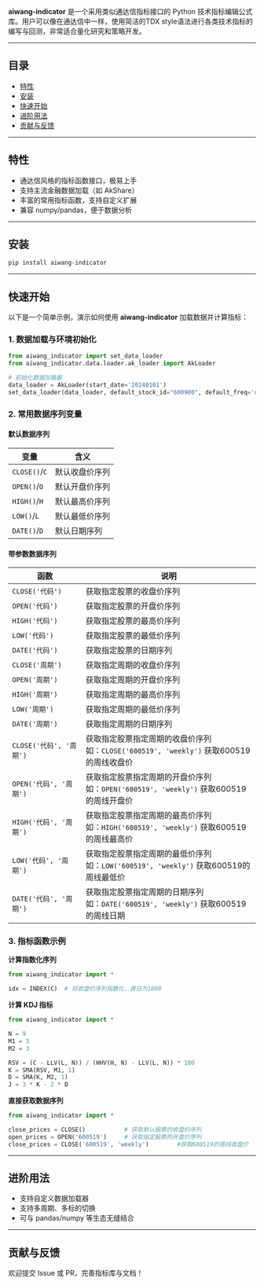 **aiwang-indicator** 是一个采用类似通达信指标接口的 Python 技术指标编辑公式库。用户可以像在通达信中一样，使用简洁的TDX style语法进行各类技术指标的编写与回测，非常适合量化研究和策略开发。

---

## 目录

- [特性](#特性)
- [安装](#安装)
- [快速开始](#快速开始)
- [进阶用法](#进阶用法)
- [贡献与反馈](#贡献与反馈)

---

## 特性

- 通达信风格的指标函数接口，极易上手
- 支持主流金融数据加载（如 AkShare）
- 丰富的常用指标函数，支持自定义扩展
- 兼容 numpy/pandas，便于数据分析

---

## 安装

```bash
pip install aiwang-indicator
```

---

## 快速开始

以下是一个简单示例，演示如何使用 **aiwang-indicator** 加载数据并计算指标：

### 1. 数据加载与环境初始化

```python
from aiwang_indicator import set_data_loader
from aiwang_indicator.data.loader.ak_loader import AkLoader

# 初始化数据加载器
data_loader = AkLoader(start_date='20240101')
set_data_loader(data_loader, default_stock_id="600900", default_freq='daily')
```

### 2. 常用数据序列变量

#### 默认数据序列

| 变量        | 含义         |
|-------------|--------------|
| `CLOSE()`/`C` | 默认收盘价序列 |
| `OPEN()`/`O`  | 默认开盘价序列 |
| `HIGH()`/`H`  | 默认最高价序列 |
| `LOW()`/`L`   | 默认最低价序列 |
| `DATE()`/`D`  | 默认日期序列      |

#### 带参数数据序列

| 函数         | 说明                         |
|--------------|------------------------------|
| `CLOSE('代码')` | 获取指定股票的收盘价序列 |
| `OPEN('代码')`  | 获取指定股票的开盘价序列 |
| `HIGH('代码')`  | 获取指定股票的最高价序列 |
| `LOW('代码')`   | 获取指定股票的最低价序列 |
| `DATE('代码')`  | 获取指定股票的日期序列   |
| `CLOSE('周期')` | 获取指定周期的收盘价序列 |
| `OPEN('周期')`  | 获取指定周期的开盘价序列 |
| `HIGH('周期')`  | 获取指定周期的最高价序列 |
| `LOW('周期')`   | 获取指定周期的最低价序列 |
| `DATE('周期')`  | 获取指定周期的日期序列   |
| `CLOSE('代码', '周期')`          | 获取指定股票指定周期的收盘价序列<br>如：`CLOSE('600519', 'weekly')` 获取600519的周线收盘价 |
| `OPEN('代码', '周期')`           | 获取指定股票指定周期的开盘价序列<br>如：`OPEN('600519', 'weekly')` 获取600519的周线开盘价   |
| `HIGH('代码', '周期')`           | 获取指定股票指定周期的最高价序列<br>如：`HIGH('600519', 'weekly')` 获取600519的周线最高价   |
| `LOW('代码', '周期')`            | 获取指定股票指定周期的最低价序列<br>如：`LOW('600519', 'weekly')` 获取600519的周线最低价     |
| `DATE('代码', '周期')`           | 获取指定股票指定周期的日期序列<br>如：`DATE('600519', 'weekly')` 获取600519的周线日期       |


### 3. 指标函数示例

**计算指数化序列**

```python
from aiwang_indicator import *

idx = INDEX(C)  # 将收盘价序列指数化，首日为1000
```

**计算 KDJ 指标**

```python
from aiwang_indicator import *

N = 9
M1 = 3
M2 = 3

RSV = (C - LLV(L, N)) / (HHV(H, N) - LLV(L, N)) * 100
K = SMA(RSV, M1, 1)
D = SMA(K, M2, 1)
J = 3 * K - 2 * D
```

**直接获取数据序列**

```python
from aiwang_indicator import *

close_prices = CLOSE()           # 获取默认股票的收盘价序列
open_prices = OPEN('600519')     # 获取指定股票的开盘价序列
close_prices = CLOSE('600519', 'weekly')        #获取600519的周线收盘价
```

---

## 进阶用法

- 支持自定义数据加载器
- 支持多周期、多标的切换
- 可与 pandas/numpy 等生态无缝结合

---

## 贡献与反馈

欢迎提交 Issue 或 PR，完善指标库与文档！